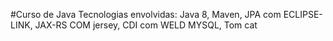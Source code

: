#Curso de Java
Tecnologias envolvidas: 
Java 8,
Maven,
JPA com ECLIPSE-LINK,
JAX-RS COM jersey,
CDI com WELD
MYSQL,
Tom cat
